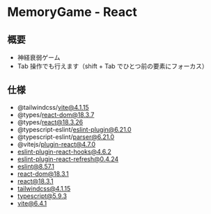 # MemoryGame - React

## 概要
- 神経衰弱ゲーム
- Tab 操作でも行えます（shift + Tab でひとつ前の要素にフォーカス）

## 仕様
- @tailwindcss/vite@4.1.15
- @types/react-dom@18.3.7
- @types/react@18.3.26
- @typescript-eslint/eslint-plugin@6.21.0
- @typescript-eslint/parser@6.21.0
- @vitejs/plugin-react@4.7.0
- eslint-plugin-react-hooks@4.6.2
- eslint-plugin-react-refresh@0.4.24
- eslint@8.57.1
- react-dom@18.3.1
- react@18.3.1
- tailwindcss@4.1.15
- typescript@5.9.3
- vite@6.4.1
